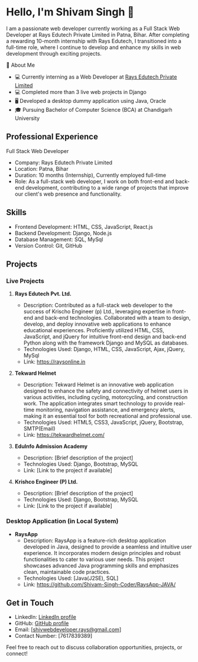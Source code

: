 # Hello, I'm Shivam Singh 👋

I am a passionate web developer currently working as a Full Stack Web Developer at Rays Edutech Private Limited in Patna, Bihar. After completing a rewarding 10-month internship with Rays Edutech, I transitioned into a full-time role, where I continue to develop and enhance my skills in web development through exciting projects.

💫 About Me

- 💻 Currently interning as a Web Developer at [Rays Edutech Private Limited](https://www.raysonline.in/)
- 💻 Completed more than 3 live web projects in Django
- 🖥️ Developed a desktop dummy application using Java, Oracle
- 🎓 Pursuing Bachelor of Computer Science (BCA) at Chandigarh University
## Professional Experience
 Full Stack Web Developer

- Company: Rays Edutech Private Limited
- Location: Patna, Bihar
- Duration: 10 months (Internship), Currently employed full-time
- Role: As a full-stack web developer, I work on both front-end and back-end development, contributing to a wide range of projects that improve our client's web presence and functionality.

## Skills

- Frontend Development: HTML, CSS, JavaScript, React.js
- Backend Development: Django, Node.js
- Database Management: SQL, MySql
- Version Control: Git, GitHub

## Projects

### Live Projects

1. **Rays Edutech Pvt. Ltd.**
   - Description: Contributed as a full-stack web developer to the success of Krischo
Engineer (p) Ltd., leveraging expertise in front-end and back-end
technologies. Collaborated with a team to design, develop, and deploy
innovative web applications to enhance educational
experiences. Proficiently utilized HTML, CSS, JavaScript, and jQuery for
intuitive front-end design and back-end Python along with the framework
Django and MySQL as databases.
   - Technologies Used: Django, HTML, CSS, JavaScript, Ajax, jQuery, MySql
   - Link: https://raysonline.in

2. **Tekward Helmet**
   - Description: Tekward Helmet is an innovative web application designed to enhance the safety and connectivity of helmet users in various activities, including cycling, motorcycling, and construction work. The application integrates smart technology to provide real-time monitoring, navigation assistance, and emergency alerts, making it an essential tool for both recreational and professional use.
   - Technologies Used: HTML5, CSS3, JavaScript, jQuery, Bootstrap, SMTP(Email)
   - Link: https://tekwardhelmet.com/

3. **EduInfo Admission Academy**
   - Description: [Brief description of the project]
   - Technologies Used: Django, Bootstrap, MySQL
   - Link: [Link to the project if available]
   
4. **Krishco Engineer (P) Ltd.**
   - Description: [Brief description of the project]
   - Technologies Used: Django, Bootstrap, MySQL
   - Link: [Link to the project if available]

### Desktop Application (in Local System)

- **RaysApp**
  - Description: RaysApp is a feature-rich desktop application developed in Java, designed to provide a seamless and intuitive user experience. It incorporates modern design principles and robust functionalities to cater to various user needs. This project showcases advanced Java programming skills and emphasizes clean, maintainable code practices.
  - Technologies Used: [Java(J2SE), SQL]
  - Link: https://github.com/Shivam-Singh-Coder/RaysApp-JAVA/

## Get in Touch

- LinkedIn: [LinkedIn profile](https://www.linkedin.com/in/shivam-singh-coder)
- GitHub: [GitHub profile](https://github.com/Shivam-Singh-Coder)
- Email: [shivwebdeveloper.rays@gmail.com]
- Contact Number: [7617839389]

Feel free to reach out to discuss collaboration opportunities, projects, or connect!
